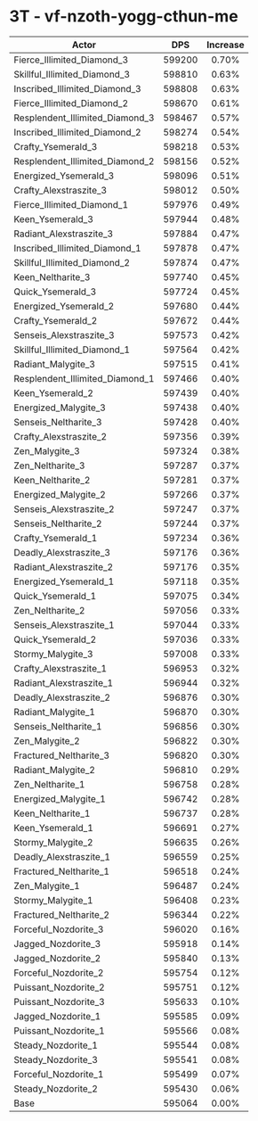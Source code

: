 # 3T - vf-nzoth-yogg-cthun-me
| Actor | DPS | Increase |
|---|:---:|:---:|
|Fierce_Illimited_Diamond_3|599200|0.70%|
|Skillful_Illimited_Diamond_3|598810|0.63%|
|Inscribed_Illimited_Diamond_3|598808|0.63%|
|Fierce_Illimited_Diamond_2|598670|0.61%|
|Resplendent_Illimited_Diamond_3|598467|0.57%|
|Inscribed_Illimited_Diamond_2|598274|0.54%|
|Crafty_Ysemerald_3|598218|0.53%|
|Resplendent_Illimited_Diamond_2|598156|0.52%|
|Energized_Ysemerald_3|598096|0.51%|
|Crafty_Alexstraszite_3|598012|0.50%|
|Fierce_Illimited_Diamond_1|597976|0.49%|
|Keen_Ysemerald_3|597944|0.48%|
|Radiant_Alexstraszite_3|597884|0.47%|
|Inscribed_Illimited_Diamond_1|597878|0.47%|
|Skillful_Illimited_Diamond_2|597874|0.47%|
|Keen_Neltharite_3|597740|0.45%|
|Quick_Ysemerald_3|597724|0.45%|
|Energized_Ysemerald_2|597680|0.44%|
|Crafty_Ysemerald_2|597672|0.44%|
|Senseis_Alexstraszite_3|597573|0.42%|
|Skillful_Illimited_Diamond_1|597564|0.42%|
|Radiant_Malygite_3|597515|0.41%|
|Resplendent_Illimited_Diamond_1|597466|0.40%|
|Keen_Ysemerald_2|597439|0.40%|
|Energized_Malygite_3|597438|0.40%|
|Senseis_Neltharite_3|597428|0.40%|
|Crafty_Alexstraszite_2|597356|0.39%|
|Zen_Malygite_3|597324|0.38%|
|Zen_Neltharite_3|597287|0.37%|
|Keen_Neltharite_2|597281|0.37%|
|Energized_Malygite_2|597266|0.37%|
|Senseis_Alexstraszite_2|597247|0.37%|
|Senseis_Neltharite_2|597244|0.37%|
|Crafty_Ysemerald_1|597234|0.36%|
|Deadly_Alexstraszite_3|597176|0.36%|
|Radiant_Alexstraszite_2|597176|0.35%|
|Energized_Ysemerald_1|597118|0.35%|
|Quick_Ysemerald_1|597075|0.34%|
|Zen_Neltharite_2|597056|0.33%|
|Senseis_Alexstraszite_1|597044|0.33%|
|Quick_Ysemerald_2|597036|0.33%|
|Stormy_Malygite_3|597008|0.33%|
|Crafty_Alexstraszite_1|596953|0.32%|
|Radiant_Alexstraszite_1|596944|0.32%|
|Deadly_Alexstraszite_2|596876|0.30%|
|Radiant_Malygite_1|596870|0.30%|
|Senseis_Neltharite_1|596856|0.30%|
|Zen_Malygite_2|596822|0.30%|
|Fractured_Neltharite_3|596820|0.30%|
|Radiant_Malygite_2|596810|0.29%|
|Zen_Neltharite_1|596758|0.28%|
|Energized_Malygite_1|596742|0.28%|
|Keen_Neltharite_1|596737|0.28%|
|Keen_Ysemerald_1|596691|0.27%|
|Stormy_Malygite_2|596635|0.26%|
|Deadly_Alexstraszite_1|596559|0.25%|
|Fractured_Neltharite_1|596518|0.24%|
|Zen_Malygite_1|596487|0.24%|
|Stormy_Malygite_1|596408|0.23%|
|Fractured_Neltharite_2|596344|0.22%|
|Forceful_Nozdorite_3|596020|0.16%|
|Jagged_Nozdorite_3|595918|0.14%|
|Jagged_Nozdorite_2|595840|0.13%|
|Forceful_Nozdorite_2|595754|0.12%|
|Puissant_Nozdorite_2|595751|0.12%|
|Puissant_Nozdorite_3|595633|0.10%|
|Jagged_Nozdorite_1|595585|0.09%|
|Puissant_Nozdorite_1|595566|0.08%|
|Steady_Nozdorite_1|595544|0.08%|
|Steady_Nozdorite_3|595541|0.08%|
|Forceful_Nozdorite_1|595499|0.07%|
|Steady_Nozdorite_2|595430|0.06%|
|Base|595064|0.00%|
